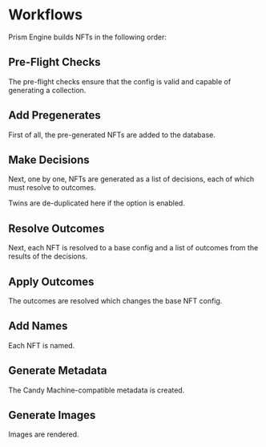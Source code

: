 # Workflows

Prism Engine builds NFTs in the following order:

## Pre-Flight Checks

The pre-flight checks ensure that the config is valid and capable of generating
a collection.

## Add Pregenerates

First of all, the pre-generated NFTs are added to the database.

## Make Decisions

Next, one by one, NFTs are generated as a list of decisions, each of which must
resolve to outcomes.

Twins are de-duplicated here if the option is enabled.

## Resolve Outcomes

Next, each NFT is resolved to a base config and a list of outcomes from the
results of the decisions.

## Apply Outcomes

The outcomes are resolved which changes the base NFT config.

## Add Names

Each NFT is named.

## Generate Metadata

The Candy Machine-compatible metadata is created.

## Generate Images

Images are rendered.
